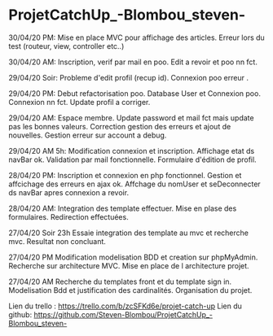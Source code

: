 # ProjetCatchUp_-Blombou_steven-

30/04/20 PM:
Mise en place MVC pour affichage des articles. Erreur lors du test 
(routeur, view, controller etc..)

30/04/20 AM:
Inscription, verif par mail en poo.
Edit a revoir et poo nn fct.

29/04/20 Soir:
Probleme d'edit profil (recup id).
Connexion poo erreur .

29/04/20 PM:
Debut refactorisation poo.
Database User et Connexion poo.
Connexion nn fct.
Update profil a corriger.

29/04/20 AM: 
Espace membre.
Update password et mail fct mais update pas les bonnes valeurs.
Correction gestion des erreurs et ajout de nouvelles.
Gestion erreur sur account a debug.


29/04/20 AM 5h:
Modification connexion et inscription.
Affichage etat ds navBar ok.
Validation par mail fonctionnelle.
Formulaire d'édition de profil. 

28/04/20 PM:
Inscription et connexion en php fonctionnel.
Gestion et affcichage des erreurs en ajax ok.
Affchage du nomUser et seDeconnecter ds navBar apres connexion a revoir.

28/04/20 AM:
Integration des template effectuer.
Mise en plase des formulaires.
Redirection effectuées.

27/04/20 Soir 23h
Essaie integration des template au mvc et recherche mvc. 
Resultat non concluant.

27/04/20 PM 
Modification modelisation BDD et creation sur phpMyAdmin.
Recherche sur architecture MVC.
Mise en place de l architecture projet.


27/04/20 AM
Recherche du templates front et du template sign in.
Modelisation Bdd et justification des cardinalités.
Organisation du projet.

Lien du trello : https://trello.com/b/zcSFKd6e/projet-catch-up
Lien du github: https://github.com/Steven-Blombou/ProjetCatchUp_-Blombou_steven-

